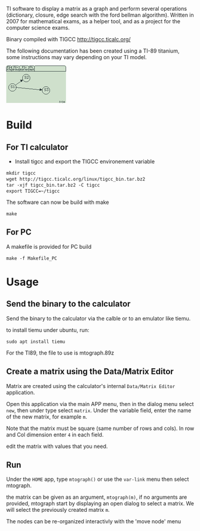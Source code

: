 TI software to display a matrix as a graph and perform several operations (dictionary, closure, edge search with the ford bellman algorithm). 
Written in 2007 for mathematical exams, as a helper tool, and as a project for the computer science exams. 

Binary compiled with TIGCC http://tigcc.ticalc.org/

The following documentation has been created using a TI-89 titanium, some instructions may vary depending on your TI model.

![screenshot](/screenshots/graph.png?raw=true "Drawing of a graph on the TI89 Titanium")

# Build

## For TI calculator

* Install tigcc and export the TIGCC environement variable
```
mkdir tigcc
wget http://tigcc.ticalc.org/linux/tigcc_bin.tar.bz2
tar -xjf tigcc_bin.tar.bz2 -C tigcc
export TIGCC=~/tigcc
```

The software can now be build with make

    make 

## For PC

A makefile is provided for PC build

    make -f Makefile_PC

# Usage

## Send the binary to the calculator

Send the binary to the calculator via the calble or to an emulator like tiemu.

to install tiemu under ubuntu, run:  

    sudo apt install tiemu

For the TI89, the file to use is mtograph.89z

## Create a matrix using the Data/Matrix Editor

Matrix are created using the calculator's internal `Data/Matrix Editor` application.

Open this application via the main APP menu, then in the dialog menu select `new`, then under type select `matrix`. 
Under the variable field, enter the name of the new matrix, for example `m`.

Note that the matrix must be square (same number of rows and cols). In row and Col dimension enter `4` in each field.

edit the matrix with values that you need.

## Run

Under the `HOME` app, type `mtograph()` or use the `var-link` menu then select mtograph.

the matrix can be given as an argument, `mtograph(m)`, if no arguments are provided, mtograph start by displaying an open dialog to select a matrix. We will select the previously created matrix `m`.

The nodes can be re-organized interactivly with the 'move node' menu
